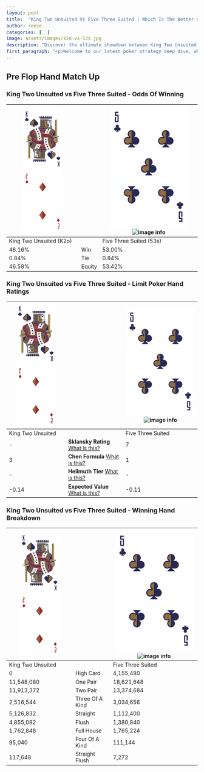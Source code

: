 ```yaml
---
layout: post
title:  "King Two Unsuited Vs Five Three Suited | Which Is The Better Hand In Poker? A Complete Guide"
author: reece
categories: [  ]
image: assets/images/k2o-vs-53s.jpg
description: "Discover the ultimate showdown between King Two Unsuited and Five Three Suited in poker! Uncover the odds, strategies, and scenarios where one hand triumphs over the other. Get ready to up your poker game with this thrilling analysis."
first_paragraph: "<p>Welcome to our latest poker strategy deep dive, where we're pitting two distinct hands against each other in a high-stakes showdown: King Two Unsuited vs Five Three Suited.</p><p>In the dynamic world of poker, every decision counts, and knowing which hand holds the upper hand is key to your success at the table.</p><p>In this article, we'll dissect these two hands, explore the scenarios where one dominates the other, and equip you with the knowledge to make strategic choices that can tip the odds in your favor.</p><p>Get ready to unravel the intriguing dynamics of these poker hands and elevate your game to new heights.</p>"
---
```




[comment]: # (sp0)

## Pre Flop Hand Match Up

<div class="table hand-ratings" markdown="1"> 



### King Two Unsuited vs Five Three Suited - Odds Of Winning


    
| ![image info](assets/images/hand1/K.png) ![image info](assets/images/hand1/2o.png) |  | ![image info](assets/images/hand2/5.png) ![image info](assets/images/hand2/3s.png) |
| -------- | -------- | -------- |
| King Two Unsuited (K2o) |  | Five Three Suited (53s) |
| 46.16% | Win | 53.00% |
| 0.84% | Tie | 0.84% |
| 46.58% | Equity | 53.42% |




[comment]: # (sp1)



### King Two Unsuited vs Five Three Suited - Limit Poker Hand Ratings


    
| ![image info](assets/images/hand1/K.png) ![image info](assets/images/hand1/2o.png) |  | ![image info](assets/images/hand2/5.png) ![image info](assets/images/hand2/3s.png) |
| -------- | -------- | -------- |
| King Two Unsuited |  | Five Three Suited |
| - | **Sklansky Rating** [What is this?](/sklansky-rating-explained) | 7 |
| 3 | **Chen Formula** [What is this?](/chen-formula-explained) | 1 |
| - | **Hellmuth Tier** [What is this?](/Hellmuth-tier-explained) | - |
| -0.14 | **Expected Value** [What is this?](/expected-value-explained) | -0.11 |




[comment]: # (sp2)



### King Two Unsuited vs Five Three Suited - Winning Hand Breakdown


    
| ![image info](assets/images/hand1/K.png) ![image info](assets/images/hand1/2o.png) |  | ![image info](assets/images/hand2/5.png) ![image info](assets/images/hand2/3s.png) |
| -------- | -------- | -------- |
| King Two Unsuited |  | Five Three Suited |
| 0 | High Card | 4,155,480 |
| 11,548,080 | One Pair | 18,621,648 |
| 11,913,372 | Two Pair | 13,374,684 |
| 2,516,544 | Three Of A Kind | 3,034,656 |
| 5,126,832 | Straight | 1,112,400 |
| 4,855,092 | Flush | 1,380,840 |
| 1,762,848 | Full House | 1,765,224 |
| 95,040 | Four Of A Kind | 111,144 |
| 117,648 | Straight Flush | 7,272 |




[comment]: # (sp3)



</div>

[comment]: # (sp4)



[comment]: # (sp5)

